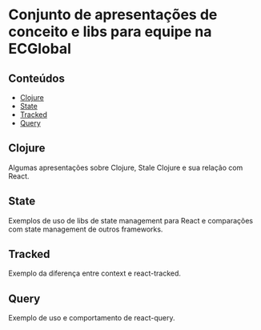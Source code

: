# Conjunto de apresentações de conceito e libs para equipe na ECGlobal

## Conteúdos

- [Clojure](#clojure)
- [State](#state)
- [Tracked](#tracked)
- [Query](#query)

## Clojure <a name = "clojure"></a>

Algumas apresentações sobre Clojure, Stale Clojure e sua relação com React.

## State <a name = "state"></a>

Exemplos de uso de libs de state management para React e comparações com state management de outros frameworks.

## Tracked <a name = "tracked"></a>

Exemplo da diferença entre context e react-tracked.

## Query <a name = "query"></a>

Exemplo de uso e comportamento de react-query.
